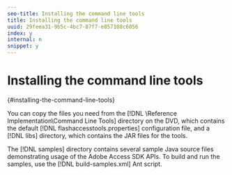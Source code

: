 ```yaml
---
seo-title: Installing the command line tools
title: Installing the command line tools
uuid: 29feea31-9b5c-4bc7-87f7-e857108c6056
index: y
internal: n
snippet: y
---
```


# Installing the command line tools

{#installing-the-command-line-tools}

You can copy the files you need from the [!DNL \Reference Implementation\Command Line Tools] directory on the DVD, which contains the default [!DNL flashaccesstools.properties] configuration file, and a [!DNL libs] directory, which contains the JAR files for the tools.

The [!DNL samples] directory contains several sample Java source files demonstrating usage of the Adobe Access SDK APIs. To build and run the samples, use the [!DNL build-samples.xml] Ant script. 
